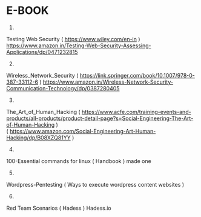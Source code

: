 # E-BOOK

1.
Testing Web Security   ( https://www.wiley.com/en-in  )
      https://www.amazon.in/Testing-Web-Security-Assessing-Applications/dp/0471232815

2.
 Wireless_Network_Security  ( https://link.springer.com/book/10.1007/978-0-387-33112-6 )
       https://www.amazon.in/Wireless-Network-Security-Communication-Technology/dp/0387280405
  
3.
The_Art_of_Human_Hacking    ( https://www.acfe.com/training-events-and-products/all-products/product-detail-page?s=Social-Engineering-The-Art-of-Human-Hacking )     
       ( https://www.amazon.com/Social-Engineering-Art-Human-Hacking/dp/B08XZQ81YY )
      
4.
100-Essential commands for linux   ( Handbook )   made one

5.
 Wordpress-Pentesting  ( Ways to execute wordpress content websites )

6.
Red Team Scenarios ( Hadess )
Hadess.io




